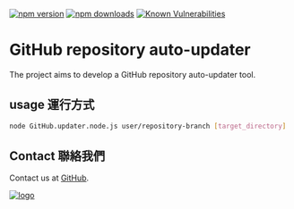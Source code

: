 ﻿[![npm version](https://badge.fury.io/js/gh-updater.svg)](https://www.npmjs.com/package/gh-updater)
[![npm downloads](https://img.shields.io/npm/dm/gh-updater.svg)](https://www.npmjs.com/package/gh-updater)
[![Known Vulnerabilities](https://snyk.io/test/github/kanasimi/gh-updater/badge.svg?targetFile=package.json)](https://snyk.io/test/github/kanasimi/gh-updater?targetFile=package.json)

# GitHub repository auto-updater
The project aims to develop a GitHub repository auto-updater tool.

##  usage 運行方式
``` sh
node GitHub.updater.node.js user/repository-branch [target_directory]
```

## Contact 聯絡我們
Contact us at [GitHub](https://github.com/kanasimi/CeJS/issues).

[![logo](https://raw.githubusercontent.com/kanasimi/CeJS/master/_test%20suite/misc/logo.jpg)](http://lyrics.meicho.com.tw/)
